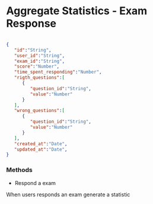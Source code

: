 # Aggregate Statistics - Exam Response

```json

{
   "id":"String",
   "user_id":"String",
   "exam_id":"String",
   "score":"Number",
   "time_spent_responding":"Number",
   "rigth_questions":[
      {
         "question_id":"String",
         "value":"Number"
      }
   ],
   "wrong_questions":[
      {
         "question_id":"String",
         "value":"Number"
      }
   ],
   "created_at":"Date",
   "updated_at":"Date",
}

```

### Methods 

- Respond a exam 

When users responds an exam generate a statistic